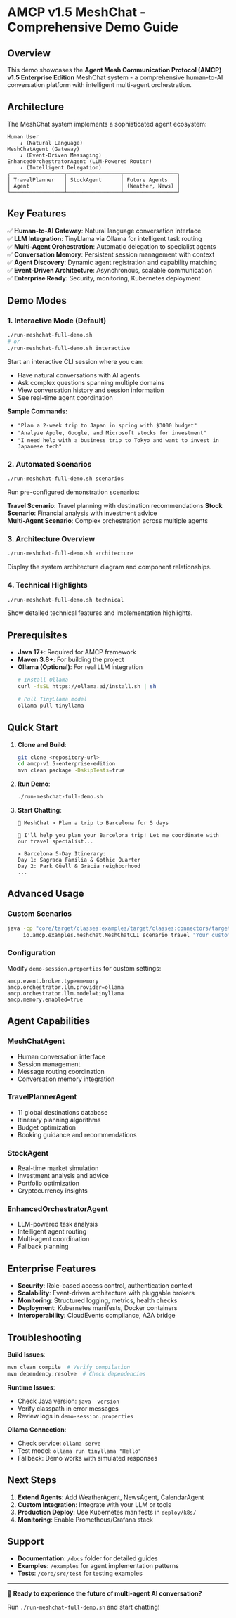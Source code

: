 # AMCP v1.5 MeshChat - Comprehensive Demo Guide

## Overview

This demo showcases the **Agent Mesh Communication Protocol (AMCP) v1.5 Enterprise Edition** MeshChat system - a comprehensive human-to-AI conversation platform with intelligent multi-agent orchestration.

## Architecture

The MeshChat system implements a sophisticated agent ecosystem:

```
Human User
    ↓ (Natural Language)
MeshChatAgent (Gateway)
    ↓ (Event-Driven Messaging)  
EnhancedOrchestratorAgent (LLM-Powered Router)
    ↓ (Intelligent Delegation)
┌─────────────────┬─────────────────┬─────────────────┐
│ TravelPlanner   │ StockAgent      │ Future Agents   │
│ Agent           │                 │ (Weather, News) │
└─────────────────┴─────────────────┴─────────────────┘
```

## Key Features

✅ **Human-to-AI Gateway**: Natural language conversation interface  
✅ **LLM Integration**: TinyLlama via Ollama for intelligent task routing  
✅ **Multi-Agent Orchestration**: Automatic delegation to specialist agents  
✅ **Conversation Memory**: Persistent session management with context  
✅ **Agent Discovery**: Dynamic agent registration and capability matching  
✅ **Event-Driven Architecture**: Asynchronous, scalable communication  
✅ **Enterprise Ready**: Security, monitoring, Kubernetes deployment  

## Demo Modes

### 1. Interactive Mode (Default)
```bash
./run-meshchat-full-demo.sh
# or
./run-meshchat-full-demo.sh interactive
```

Start an interactive CLI session where you can:
- Have natural conversations with AI agents
- Ask complex questions spanning multiple domains
- View conversation history and session information
- See real-time agent coordination

**Sample Commands:**
- `"Plan a 2-week trip to Japan in spring with $3000 budget"`
- `"Analyze Apple, Google, and Microsoft stocks for investment"`
- `"I need help with a business trip to Tokyo and want to invest in Japanese tech"`

### 2. Automated Scenarios
```bash
./run-meshchat-full-demo.sh scenarios
```

Run pre-configured demonstration scenarios:

**Travel Scenario**: Travel planning with destination recommendations
**Stock Scenario**: Financial analysis with investment advice  
**Multi-Agent Scenario**: Complex orchestration across multiple agents

### 3. Architecture Overview
```bash
./run-meshchat-full-demo.sh architecture
```

Display the system architecture diagram and component relationships.

### 4. Technical Highlights
```bash
./run-meshchat-full-demo.sh technical
```

Show detailed technical features and implementation highlights.

## Prerequisites

- **Java 17+**: Required for AMCP framework
- **Maven 3.8+**: For building the project
- **Ollama (Optional)**: For real LLM integration
  ```bash
  # Install Ollama
  curl -fsSL https://ollama.ai/install.sh | sh
  
  # Pull TinyLlama model
  ollama pull tinyllama
  ```

## Quick Start

1. **Clone and Build**:
   ```bash
   git clone <repository-url>
   cd amcp-v1.5-enterprise-edition
   mvn clean package -DskipTests=true
   ```

2. **Run Demo**:
   ```bash
   ./run-meshchat-full-demo.sh
   ```

3. **Start Chatting**:
   ```
   💬 MeshChat > Plan a trip to Barcelona for 5 days
   
   🤖 I'll help you plan your Barcelona trip! Let me coordinate with our travel specialist...
   
   ✈️ Barcelona 5-Day Itinerary:
   Day 1: Sagrada Familia & Gothic Quarter
   Day 2: Park Güell & Gràcia neighborhood
   ...
   ```

## Advanced Usage

### Custom Scenarios
```bash
java -cp "core/target/classes:examples/target/classes:connectors/target/classes" \
     io.amcp.examples.meshchat.MeshChatCLI scenario travel "Your custom query"
```

### Configuration
Modify `demo-session.properties` for custom settings:
```properties
amcp.event.broker.type=memory
amcp.orchestrator.llm.provider=ollama
amcp.orchestrator.llm.model=tinyllama
amcp.memory.enabled=true
```

## Agent Capabilities

### MeshChatAgent
- Human conversation interface
- Session management  
- Message routing coordination
- Conversation memory integration

### TravelPlannerAgent  
- 11 global destinations database
- Itinerary planning algorithms
- Budget optimization
- Booking guidance and recommendations

### StockAgent
- Real-time market simulation
- Investment analysis and advice
- Portfolio optimization
- Cryptocurrency insights

### EnhancedOrchestratorAgent
- LLM-powered task analysis
- Intelligent agent routing
- Multi-agent coordination
- Fallback planning

## Enterprise Features

- **Security**: Role-based access control, authentication context
- **Scalability**: Event-driven architecture with pluggable brokers
- **Monitoring**: Structured logging, metrics, health checks
- **Deployment**: Kubernetes manifests, Docker containers
- **Interoperability**: CloudEvents compliance, A2A bridge

## Troubleshooting

**Build Issues**:
```bash
mvn clean compile  # Verify compilation
mvn dependency:resolve  # Check dependencies
```

**Runtime Issues**:
- Check Java version: `java -version`
- Verify classpath in error messages
- Review logs in `demo-session.properties`

**Ollama Connection**:
- Check service: `ollama serve`
- Test model: `ollama run tinyllama "Hello"`
- Fallback: Demo works with simulated responses

## Next Steps

1. **Extend Agents**: Add WeatherAgent, NewsAgent, CalendarAgent
2. **Custom Integration**: Integrate with your LLM or tools
3. **Production Deploy**: Use Kubernetes manifests in `deploy/k8s/`
4. **Monitoring**: Enable Prometheus/Grafana stack

## Support

- **Documentation**: `/docs` folder for detailed guides
- **Examples**: `/examples` for agent implementation patterns  
- **Tests**: `/core/src/test` for testing examples

---

🚀 **Ready to experience the future of multi-agent AI conversation?**

Run `./run-meshchat-full-demo.sh` and start chatting!